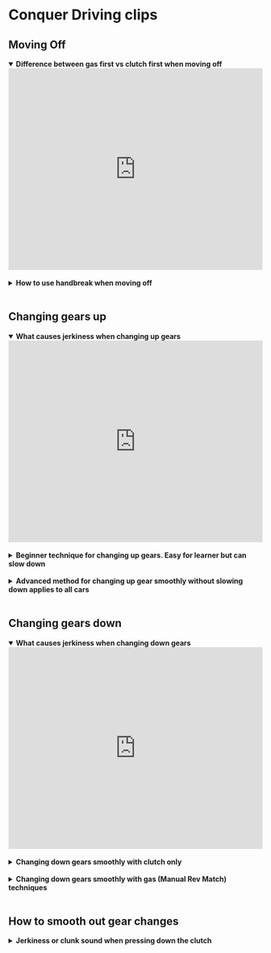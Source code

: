 # Conquer Driving clips

## Moving Off

<details open>
  <summary><strong>Difference between gas first vs clutch first when moving off </strong> </summary>
  <div style="display: flex; justify-content: space-between;">
  <div style="flex: 1; ">
    <iframe src="https://www.youtube.com/embed/k1SBFfMbksI?si=kSVc4ERMYulS4py5&amp;clip=Ugkx2MvdvEpcUjAtjAwFOeDsjr8WHbUu4e5r&amp;clipt=ELqrARiZgAU" title="YouTube video player" frameborder="0" allow="accelerometer; autoplay; clipboard-write; encrypted-media; gyroscope; picture-in-picture; web-share" referrerpolicy="strict-origin-when-cross-origin" allowfullscreen style="width:100%; height:400px;"></iframe>
  </div>
</div>
</details>
<br>

<details>
  <summary><strong>How to use handbreak when moving off</strong> </summary>
  <div style="display: flex; justify-content: space-between;">
  <div style="flex: 1; margin-right: 50px;">
    <iframe src="https://www.youtube.com/embed/k1SBFfMbksI?si=v_DC5v6CTDhsE1pi&amp;clip=UgkxsIAYZ2bUy_EWcRxqWV0HMmZIRLPI1XNr&amp;clipt=EO3hChjdlgw" title="YouTube video player" frameborder="0" allow="accelerometer; autoplay; clipboard-write; encrypted-media; gyroscope; picture-in-picture; web-share" referrerpolicy="strict-origin-when-cross-origin" allowfullscreen style="width:100%; height:400px;"></iframe>
    <br>
    <em style="height:40px; display:block;">Handbreak off when moving off on a flat surface</em>
  </div>
  <div style="flex: 1;">
    <iframe src="https://www.youtube.com/embed/k1SBFfMbksI?si=-EJzNTO4clAId7kr&amp;clip=Ugkxbf1PFcOnjdY8UZtjBi90RO_9aet0B_mc&amp;clipt=EJiJCRigyAo" title="YouTube video player" frameborder="0" allow="accelerometer; autoplay; clipboard-write; encrypted-media; gyroscope; picture-in-picture; web-share" referrerpolicy="strict-origin-when-cross-origin" allowfullscreen style="width:100%; height:400px;"></iframe>
    <br>
    <em style="height:40px; display:block;">Handbreak on when moving off to assist with Hillstarts</em>
  </div>
</div>
</details>
<br>

## Changing gears up

<details open>
  <summary><strong>What causes jerkiness when changing up gears</strong> </summary>
  <div style="display: flex; justify-content: space-between;">
  <div style="flex: 1; ">
    <iframe src="https://www.youtube.com/embed/68WTSe-_FhY?si=TI-pUKUWzVKhAY4S&amp;clip=UgkxqnSsrqwwtjgdIuA_nP3RFPgAUzC8Gqdv&amp;clipt=ENSaBxj4ugk" title="YouTube video player" frameborder="0" allow="accelerometer; clipboard-write; encrypted-media; gyroscope; picture-in-picture; web-share" referrerpolicy="strict-origin-when-cross-origin" allowfullscreen style="width:100%; height:400px;"></iframe>
  </div>
</div>
</details>
<br>

<details>
  <summary><strong>Beginner technique for changing up gears. Easy for learner but can slow down</strong> </summary>
  <div style="display: flex; justify-content: space-between;">
  <div style="flex: 1; margin-right: 50px;">
    <iframe src="https://www.youtube.com/embed/68WTSe-_FhY?si=One2v0IdfDDT8KgI&amp;clip=UgkxnArqXGDKEwbIUQBOKwZhYUTtSGla0ugU&amp;clipt=EMvNCRiJsAo" title="YouTube video player" frameborder="0" allow="accelerometer; clipboard-write; encrypted-media; gyroscope; picture-in-picture; web-share" referrerpolicy="strict-origin-when-cross-origin" allowfullscreen style="width:100%; height:400px;" ></iframe>
    <br>
    <em style="height:40px; display:block;">Beginner: Clutch down smoothly</em>
  </div>
  <div style="flex: 1;">
    <iframe src="https://www.youtube.com/embed/68WTSe-_FhY?si=4HQXXQ879eG-ZFZL&amp;clip=Ugkxt3JibCUt5qyPcKiXOZkNFmSlsrWoWxsP&amp;clipt=EKTpCxiApA0" title="YouTube video player" frameborder="0" allow="accelerometer; clipboard-write; encrypted-media; gyroscope; picture-in-picture; web-share" referrerpolicy="strict-origin-when-cross-origin" allowfullscreen style="width:100%; height:400px;" ></iframe>
    <br>
    <em style="height:40px; display:block;">Beginner: Change gear up smoothly</em>
  </div>
</div>
</details>
<br>

<details>
  <summary><strong>Advanced method for changing up gear smoothly without slowing down applies to all cars</strong> </summary>
  <div style="display: flex; justify-content: space-between;">
  <div style="flex: 1; ">
    <iframe src="https://www.youtube.com/embed/68WTSe-_FhY?si=9Swk0Ea3voKSRkAK&amp;clip=UgkxaYxhdiHBJhHRY9XdCeLQ16JeWfbEmQTC&amp;clipt=EP6eGxiI8h4" title="YouTube video player" frameborder="0" allow="accelerometer; autoplay; clipboard-write; encrypted-media; gyroscope; picture-in-picture; web-share" referrerpolicy="strict-origin-when-cross-origin" allowfullscreen style="width:100%; height:400px;"></iframe>
    <br>
    <em style="height:40px; display:block;">Full technique for changing up smoothly without slowing down</em>
  </div>
</div>
  <div style="flex: 1;">
    <iframe src="https://www.youtube.com/embed/_RyT_oQ7hq0?si=trfvTb9fbV8AZXEN&amp;clip=Ugkx3JyR5d263FNC6T8mw2V1Y9q3C_AoMvOz&amp;clipt=EP6cKBjkvyo" title="YouTube video player" frameborder="0" allow="accelerometer; autoplay; clipboard-write; encrypted-media; gyroscope; picture-in-picture; web-share" referrerpolicy="strict-origin-when-cross-origin" allowfullscreen style="width:100%; height:400px;"></iframe>
    <br>
    <em style="height:40px; display:block;">A demo on changing gear in car with aggressive engine breaking</em>
  </div>
</details>
<br>

## Changing gears down

<details open>
  <summary><strong>What causes jerkiness when changing down gears </strong></summary>
  <div style="display: flex; justify-content: space-between;">
  <div style="flex: 1; ">
    <iframe src="https://www.youtube.com/embed/RMYtBIO6mLM?si=7yoU-ukr7JwESCtD&amp;clip=Ugkxqyg8Mb1NfUZ3QgYOskoLYjBDgGYenl3q&amp;clipt=ENg2GMHpAg" title="YouTube video player" frameborder="0" allow="accelerometer; autoplay; clipboard-write; encrypted-media; gyroscope; picture-in-picture; web-share" referrerpolicy="strict-origin-when-cross-origin" allowfullscreen style="width:100%; height:400px;"></iframe>
  </div>
</div>
</details>
<br>

<details>
  <summary><strong> Changing down gears smoothly with clutch only </strong> </summary>
  <div style="display: flex; justify-content: space-between;">
    <div style="flex: 1; margin-right: 50px;">
      <iframe src="https://www.youtube.com/embed/RMYtBIO6mLM?si=G2-yokiOLlgGBCFs&amp;clip=UgkxPWIRkHwLeKQJ7RfsgqLRq6dcFccqw_VW&amp;clipt=EOywCRjO8Ak" title="YouTube video player" frameborder="0" allow="accelerometer; autoplay; clipboard-write; encrypted-media; gyroscope; picture-in-picture; web-share" referrerpolicy="strict-origin-when-cross-origin" allowfullscreen style="width:100%; height:400px;" ></iframe>
      <br>
      <em style="height:40px; display:block;">Advice on changing down gears</em>
    </div>
    <div style="flex: 1;">
      <iframe src="https://www.youtube.com/embed/RMYtBIO6mLM?si=uoPdlzUAOJTudgsh&amp;clip=UgkxIbWSFxG5cXUTlQqDr6-bY9hC28YdfSPt&amp;clipt=ENjsAhidwgU" title="YouTube video player" frameborder="0" allow="accelerometer; autoplay; clipboard-write; encrypted-media; gyroscope; picture-in-picture; web-share" referrerpolicy="strict-origin-when-cross-origin" allowfullscreen style="width:100%; height:400px;" ></iframe>
      <br>
      <em style="height:40px; display:block;">Downshift by slowing down to 1000 revs. No need to hold bitepoint</em>
    </div>
</div>
<br>
  <div style="display: flex; justify-content: space-between;">
    <div style="flex: 1;">
      <iframe src="https://www.youtube.com/embed/RMYtBIO6mLM?si=IQdcJ3N-byiKiHwb&amp;clip=Ugkxn_BlMMkSAIyz317UHLSt_kj2m223IQFG&amp;clipt=EMzyERjH_RQ" title="YouTube video player" frameborder="0" allow="accelerometer; autoplay; clipboard-write; encrypted-media; gyroscope; picture-in-picture; web-share" referrerpolicy="strict-origin-when-cross-origin" allowfullscreen style="width:100%; height:400px;"></iframe>
      <br>
      <em style="height:40px; display:block;">Downshift by holding on the bitepoint and let clutch finish rev matching</em>
    </div>
</div>
</details>
<br>


<details>
  <summary><strong> Changing down gears smoothly with gas (Manual Rev Match) techniques </strong> </summary>
  <div style="display: flex; justify-content: space-between;">
    <div style="flex: 1; margin-right: 50px;">
      <iframe src="https://www.youtube.com/embed/RMYtBIO6mLM?si=pM5IzQK0xJH8S12k&amp;clip=UgkxgTRaQbyy21IjdaVWP5yubIDeob4Ke-Ut&amp;clipt=EMCqGRig_xw" title="YouTube video player" frameborder="0" allow="accelerometer; autoplay; clipboard-write; encrypted-media; gyroscope; picture-in-picture; web-share" referrerpolicy="strict-origin-when-cross-origin" allowfullscreen style="width:100%; height:400px;" ></iframe>
      <br>
      <em style="height:40px; display:block;">Rev matching with steady gas when downshifting</em>
    </div>
    <div style="flex: 1;">
      <iframe src="https://www.youtube.com/embed/RMYtBIO6mLM?si=ufp4vu3FsrM-CyxU&amp;clip=Ugkx50xbfYR71JRT9Jdy-L7A2veR-xrYERQh&amp;clipt=EOmQHhjykCA" title="YouTube video player" frameborder="0" allow="accelerometer; autoplay; clipboard-write; encrypted-media; gyroscope; picture-in-picture; web-share" referrerpolicy="strict-origin-when-cross-origin" allowfullscreen style="width:100%; height:400px;" ></iframe>
      <br>
      <em style="height:40px; display:block;">Rev matching with quick gas (blip) when downshifting</em>
    </div>
</div>
<br>
  <div style="display: flex; justify-content: space-between;">
    <div style="flex: 1;">
      <iframe src="https://www.youtube.com/embed/RMYtBIO6mLM?si=iqHZbQAnC4NDJlkV&amp;clip=UgkxK84L2MhbSTQZz47SXgmjaCPjjkMAi61u&amp;clipt=EKuyIBi2uiI" title="YouTube video player" frameborder="0" allow="accelerometer; autoplay; clipboard-write; encrypted-media; gyroscope; picture-in-picture; web-share" referrerpolicy="strict-origin-when-cross-origin" allowfullscreen style="width:100%; height:400px;"></iframe>
      <br>
      <em style="height:40px; display:block;">Advanced Rev matching using heel and toe when downhifting. (Rev matching while breaking and quick blip)</em>
    </div>
</div>
</details>
<br>

## How to smooth out gear changes

<details>
  <summary><strong>Jerkiness or clunk sound when pressing down the clutch</strong> </summary>
  <div style="display: flex; justify-content: space-between;">
  <div style="flex: 1; ">
    <iframe src="https://www.youtube.com/embed/_RyT_oQ7hq0?si=ZHFFK7FFSwQ03Q9Z&amp;clip=Ugkx65Fan3BPUbejM2qpjndzCQNwTzk3oZKL&amp;clipt=EMT5BBijzgg" title="YouTube video player" frameborder="0" allow="accelerometer; autoplay; clipboard-write; encrypted-media; gyroscope; picture-in-picture; web-share" referrerpolicy="strict-origin-when-cross-origin" allowfullscreen style="width:100%; height:400px;"></iframe>
    <br>
    <em style="height:40px; display:block;">Problem when clutch is disengaging whilst varying gas</em>
  </div>
</div>

<div style="display: flex; justify-content: space-between;">
    <div style="flex: 1; ">
      <iframe src="https://www.youtube.com/embed/_RyT_oQ7hq0?si=m6WFFQCbnkXbbVYC&amp;clip=UgkxYFYXy_zWo3nAOy0JXDHnqTJOs8pXBNfv&amp;clipt=ENu5CRiO1Qo" title="YouTube video player" frameborder="0" allow="accelerometer; autoplay; clipboard-write; encrypted-media; gyroscope; picture-in-picture; web-share" referrerpolicy="strict-origin-when-cross-origin" allowfullscreen allowfullscreen style="width:100%; height:400px;" ></iframe>
      <br>
      <em style="height:40px; display:block;">How to fix clutch down problem</em>
    </div>
</div>

<div style="display: flex; justify-content: space-between;">
    <div style="flex: 1; margin-right: 50px;">
      <iframe src="https://www.youtube.com/embed/_RyT_oQ7hq0?si=QmvEQk44XNeNo2xP&amp;clip=Ugkx6f_BuuWl6GQeqdWmMWStNjofszyXQJk8&amp;clipt=EKPsCxjZow0" title="YouTube video player" frameborder="0" allow="accelerometer; autoplay; clipboard-write; encrypted-media; gyroscope; picture-in-picture; web-share" referrerpolicy="strict-origin-when-cross-origin" allowfullscreen allowfullscreen style="width:100%; height:400px;"></iframe>
      <br>
      <em style="height:40px; display:block;">How fast to press the clutch down</em>
    </div>
  <div style="flex: 1;">
      <iframe src="https://www.youtube.com/embed/_RyT_oQ7hq0?si=j3f-zX8Uzxc6IYCV&amp;clip=UgkxqrKy7e4UmQYcd8x6p_qku9tKWYYv4puN&amp;clipt=EP-nDRif8Q4" title="YouTube video player" frameborder="0" allow="accelerometer; autoplay; clipboard-write; encrypted-media; gyroscope; picture-in-picture; web-share" referrerpolicy="strict-origin-when-cross-origin" allowfullscreen style="width:100%; height:400px;"></iframe>
      <br>
      <em style="height:40px; display:block;">How to reduce chances of varying gas when pressing clutch down</em>
    </div>
  
</div>

  
</details>
<br>



